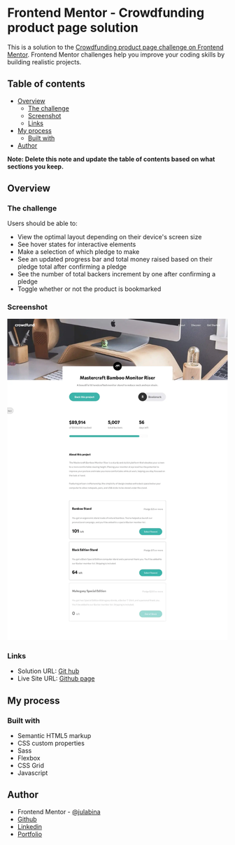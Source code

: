 # Frontend Mentor - Crowdfunding product page solution

This is a solution to the [Crowdfunding product page challenge on Frontend Mentor](https://www.frontendmentor.io/challenges/crowdfunding-product-page-7uvcZe7ZR). Frontend Mentor challenges help you improve your coding skills by building realistic projects. 

## Table of contents

- [Overview](#overview)
  - [The challenge](#the-challenge)
  - [Screenshot](#screenshot)
  - [Links](#links)
- [My process](#my-process)
  - [Built with](#built-with)
- [Author](#author)

**Note: Delete this note and update the table of contents based on what sections you keep.**

## Overview

### The challenge

Users should be able to:

- View the optimal layout depending on their device's screen size
- See hover states for interactive elements
- Make a selection of which pledge to make
- See an updated progress bar and total money raised based on their pledge total after confirming a pledge
- See the number of total backers increment by one after confirming a pledge
- Toggle whether or not the product is bookmarked

### Screenshot

![](./screenshot.webp)


### Links

- Solution URL: [Git hub](https://github.com/julabina/FRONTEND_MENTOR/tree/master/junior/Crowdfunding_product_page_main)
- Live Site URL: [Github page](https://julabina.github.io/FRONTEND_MENTOR/junior/Crowdfunding_product_page_main/index.html)

## My process

### Built with

- Semantic HTML5 markup
- CSS custom properties
- Sass
- Flexbox
- CSS Grid
- Javascript

## Author

- Frontend Mentor - [@julabina](https://www.frontendmentor.io/profile/yourusername)
- [Github](https://github.com/julabina)
- [Linkedin](https://www.linkedin.com/in/julien-lenfum%C3%A9-bb2979215/)
- [Portfolio](https://julienlenfume.com/)


